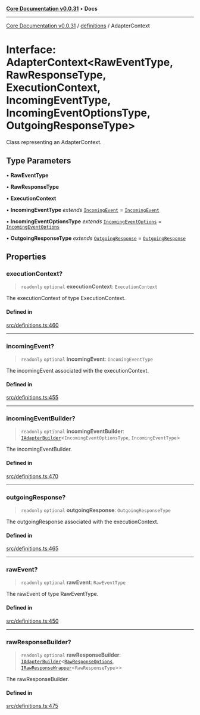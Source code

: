 [**Core Documentation v0.0.31**](../../README.md) • **Docs**

***

[Core Documentation v0.0.31](../../modules.md) / [definitions](../README.md) / AdapterContext

# Interface: AdapterContext\<RawEventType, RawResponseType, ExecutionContext, IncomingEventType, IncomingEventOptionsType, OutgoingResponseType\>

Class representing an AdapterContext.

## Type Parameters

• **RawEventType**

• **RawResponseType**

• **ExecutionContext**

• **IncomingEventType** *extends* [`IncomingEvent`](../../events/IncomingEvent/classes/IncomingEvent.md) = [`IncomingEvent`](../../events/IncomingEvent/classes/IncomingEvent.md)

• **IncomingEventOptionsType** *extends* [`IncomingEventOptions`](../../events/IncomingEvent/interfaces/IncomingEventOptions.md) = [`IncomingEventOptions`](../../events/IncomingEvent/interfaces/IncomingEventOptions.md)

• **OutgoingResponseType** *extends* [`OutgoingResponse`](../../events/OutgoingResponse/classes/OutgoingResponse.md) = [`OutgoingResponse`](../../events/OutgoingResponse/classes/OutgoingResponse.md)

## Properties

### executionContext?

> `readonly` `optional` **executionContext**: `ExecutionContext`

The executionContext of type ExecutionContext.

#### Defined in

[src/definitions.ts:460](https://github.com/stonemjs/core/blob/063868c8035bce8a9a9b73263c757aec9b0c12c8/src/definitions.ts#L460)

***

### incomingEvent?

> `readonly` `optional` **incomingEvent**: `IncomingEventType`

The incomingEvent associated with the executionContext.

#### Defined in

[src/definitions.ts:455](https://github.com/stonemjs/core/blob/063868c8035bce8a9a9b73263c757aec9b0c12c8/src/definitions.ts#L455)

***

### incomingEventBuilder?

> `readonly` `optional` **incomingEventBuilder**: [`IAdapterBuilder`](IAdapterBuilder.md)\<`IncomingEventOptionsType`, `IncomingEventType`\>

The incomingEventBuilder.

#### Defined in

[src/definitions.ts:470](https://github.com/stonemjs/core/blob/063868c8035bce8a9a9b73263c757aec9b0c12c8/src/definitions.ts#L470)

***

### outgoingResponse?

> `readonly` `optional` **outgoingResponse**: `OutgoingResponseType`

The outgoingResponse associated with the executionContext.

#### Defined in

[src/definitions.ts:465](https://github.com/stonemjs/core/blob/063868c8035bce8a9a9b73263c757aec9b0c12c8/src/definitions.ts#L465)

***

### rawEvent?

> `readonly` `optional` **rawEvent**: `RawEventType`

The rawEvent of type RawEventType.

#### Defined in

[src/definitions.ts:450](https://github.com/stonemjs/core/blob/063868c8035bce8a9a9b73263c757aec9b0c12c8/src/definitions.ts#L450)

***

### rawResponseBuilder?

> `readonly` `optional` **rawResponseBuilder**: [`IAdapterBuilder`](IAdapterBuilder.md)\<[`RawResponseOptions`](RawResponseOptions.md), [`IRawResponseWrapper`](IRawResponseWrapper.md)\<`RawResponseType`\>\>

The rawResponseBuilder.

#### Defined in

[src/definitions.ts:475](https://github.com/stonemjs/core/blob/063868c8035bce8a9a9b73263c757aec9b0c12c8/src/definitions.ts#L475)
